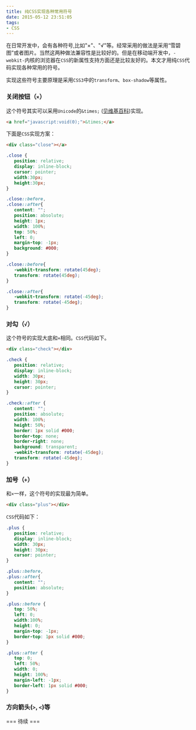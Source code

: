 ```yaml
---
title: 纯CSS实现各种常用符号
date: 2015-05-12 23:51:05
tags:
- CSS
---
```


在日常开发中，会有各种符号,比如"×"、"√"等。经常采用的做法是采用“雪碧图”或者图片。当然这两种做法兼容性是比较好的。但是在移动端开发中，`-webkit-`内核的浏览器在`CSS`的新属性支持方面还是比较友好的。本文才用纯`CSS`代码实现各种常用的符号。
 
 <!--more-->

实现这些符号主要原理是采用`CSS3`中的`transform`、`box-shadow`等属性。

 ### 关闭按钮（`×`）
 这个符号其实可以采用`Unicode`的`&times;` ([见维基百科](https://zh.wikipedia.org/wiki/Unicode%E5%AD%97%E7%AC%A6%E5%88%97%E8%A1%A8))实现。
 
 ```html
 <a href="javascript:void(0);">&times;</a>
 ```
 
 下面是`CSS`实现方案：

```html
<div class="close"></a>
```

 ```css
 .close {
    position: relative;
    display: inline-block;    
    cursor: pointer;
    width:30px;
    height:30px;
}

.close::before,
.close::after{
    content: "";
    position: absolute;
    height: 1px;
    width: 100%;
    top: 50%;
    left: 0;
    margin-top: -1px;
    background: #000;
}

.close::before{
    -webkit-transform: rotate(45deg);
    transform: rotate(45deg);
}

.close::after{
    -webkit-transform: rotate(-45deg);
    transform: rotate(-45deg);
}
 ```

 ### 对勾（`√`）
 这个符号的实现大底和`×`相同。`CSS`代码如下。

 ```html
 <div class="check"></div>
 ```

 ```css
.check {
    position: relative;
    display: inline-block;
    width: 30px;
    height: 30px;
    cursor: pointer;
}

.check::after {
    content: "";
    position: absolute;
    width: 100%;
    height: 50%;
    border: 1px solid #000;
    border-top: none;
    border-right: none;
    background: transparent;
    -webkit-transform: rotate(-45deg);
    transform: rotate(-45deg);
}
 ```

 ### 加号（`+`）
 和`×`一样，这个符号的实现最为简单。

 ```html
 <div class="plus"></div>
 ```
 
 `CSS`代码如下：
 ```css
.plus {
    position: relative;
    display: inline-block;
    width: 30px;
    height: 30px;
    cursor: pointer;
}

.plus::before,
.plus::after{
    content: "";
    position: absolute;
}

.plus::before {
    top: 50%;
    left: 0;
    width:100%;
    height: 0;
    margin-top: -1px;
    border-top: 1px solid #000;
}

.plus::after {
    top: 0;
    left: 50%;
    width: 0;
    height: 100%;
    margin-left: -1px;
    border-left: 1px solid #000;
}
 ```

 ### 方向箭头(`>`, `<`)等
 === 待续 ===
 
